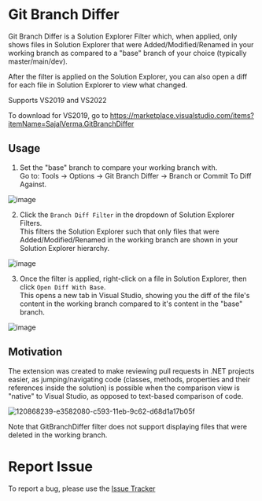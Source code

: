 # Git Branch Differ

Git Branch Differ is a Solution Explorer Filter which, when applied, only shows files in Solution Explorer that were Added/Modified/Renamed in your working branch as compared to a "base" branch of your choice (typically master/main/dev).

After the filter is applied on the Solution Explorer, you can also open a diff for each file in Solution Explorer to view what changed.

Supports VS2019 and VS2022

To download for VS2019, go to https://marketplace.visualstudio.com/items?itemName=SajalVerma.GitBranchDiffer

## Usage

1. Set the "base" branch to compare your working branch with. <br>Go to: Tools -> Options -> Git Branch Differ -> Branch or Commit To Diff Against.

![image](https://user-images.githubusercontent.com/25904133/210828164-b4af9a6c-2bc0-40d6-8a9c-a6837c6f2210.png)

2. Click the `Branch Diff Filter` in the dropdown of Solution Explorer Filters. <br>This filters the Solution Explorer such that only files that were Added/Modified/Renamed in the working branch are shown in your Solution Explorer hierarchy.

![image](https://user-images.githubusercontent.com/25904133/121787246-4b76ba00-cbc5-11eb-8033-7b06d92079d5.png)

3. Once the filter is applied, right-click on a file in Solution Explorer, then click `Open Diff With Base`. <br>This opens a new tab in Visual Studio, showing you the diff of the file's content in the working branch compared to it's content in the "base" branch.

![image](https://user-images.githubusercontent.com/25904133/121787519-c8566380-cbc6-11eb-9dd2-d378a9f61775.png)

## Motivation

The extension was created to make reviewing pull requests in .NET projects easier, as jumping/navigating code (classes, methods, properties and their references inside the solution) is possible when the comparison view is "native" to Visual Studio, as opposed to text-based comparison of code.

![120868239-e3582080-c593-11eb-9c62-d68d1a17b05f](https://user-images.githubusercontent.com/25904133/120868781-118a3000-c595-11eb-85f1-bd93a0116a52.png)

Note that GitBranchDiffer filter does not support displaying files that were deleted in the working branch.

# Report Issue

To report a bug, please use the [Issue Tracker](https://github.com/sajalverma17/GitBranchDiffer/issues/new?assignees=&labels=bug&template=bug-report.md&title=)